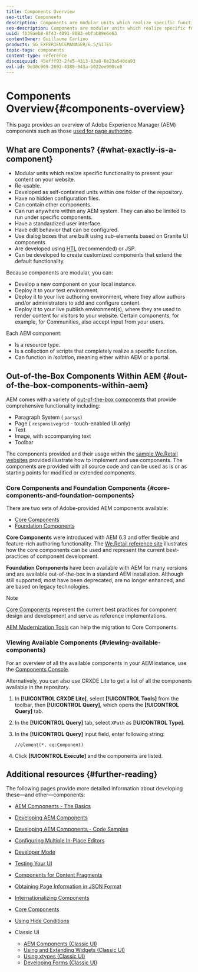 ```yaml
---
title: Components Overview
seo-title: Components
description: Components are modular units which realize specific functionality to present your content on your website
seo-description: Components are modular units which realize specific functionality to present your content on your website
uuid: fb39aeb8-8f43-4091-8083-ebfab89e6e63
contentOwner: Guillaume Carlino
products: SG_EXPERIENCEMANAGER/6.5/SITES
topic-tags: components
content-type: reference
discoiquuid: 45efff93-2fe5-4313-83a0-0e23a540da93
exl-id: 9e30c969-2692-4380-943a-b022ee900ce8
---
```

# Components Overview{#components-overview}

This page provides an overview of Adobe Experience Manager (AEM) components such as those [used for page authoring](/help/sites-authoring/default-components-foundation.md).

## What are Components? {#what-exactly-is-a-component}

* Modular units which realize specific functionality to present your content on your website.
* Re-usable.
* Developed as self-contained units within one folder of the repository.
* Have no hidden configuration files.
* Can contain other components.
* Can run anywhere within any AEM system. They can also be limited to run under specific components.
* Have a standardized user interface.
* Have edit behavior that can be configured.
* Use dialog boxes that are built using sub-elements based on Granite UI components
* Are developed using [HTL](https://experienceleague.adobe.com/docs/experience-manager-htl/content/overview.html) (recommended) or JSP.
* Can be developed to create customized components that extend the default functionality.

Because components are modular, you can:

* Develop a new component on your local instance.
* Deploy it to your test environment.
* Deploy it to your live authoring environment, where they allow authors and/or administrators to add and configure content.
* Deploy it to your live publish environment(s), where they are used to render content for visitors to your website. Certain components, for example, for Communities, also accept input from your users.

Each AEM component:

* Is a resource type.
* Is a collection of scripts that completely realize a specific function.
* Can function in *isolation*, meaning either within AEM or a portal.

## Out-of-the-Box Components Within AEM {#out-of-the-box-components-within-aem}

AEM comes with a variety of [out-of-the-box components](/help/sites-authoring/default-components.md) that provide comprehensive functionality including:

* Paragraph System ( `parsys`)
* Page ( `responsivegrid` - touch-enabled UI only)
* Text
* Image, with accompanying text
* Toolbar

The components provided and their usage within the [sample We.Retail websites](/help/sites-developing/we-retail.md) provided illustrate how to implement and use components. The components are provided with all source code and can be used as is or as starting points for modified or extended components.

### Core Components and Foundation Components {#core-components-and-foundation-components}

There are two sets of Adobe-provided AEM components available:

* [Core Components](https://experienceleague.adobe.com/docs/experience-manager-core-components/using/introduction.html)
* [Foundation Components](/help/sites-authoring/default-components-foundation.md)

**Core Components** were introduced with AEM 6.3 and offer flexible and feature-rich authoring functionality. The [We.Retail reference site](/help/sites-developing/we-retail.md) illustrates how the core components can be used and represent the current best-practices of component development.

**Foundation Components** have been available with AEM for many versions and are available out-of-the-box in a standard AEM installation. Although still supported, most have been deprecated, are no longer enhanced, and are based on legacy technologies.

>[!NOTE]
>
>[Core Components](https://experienceleague.adobe.com/docs/experience-manager-core-components/using/introduction.html) represent the current best practices for component design and development and serve as reference implementations.
>
>[AEM Modernization Tools](modernization-tools.md) can help the migration to Core Components.

### Viewing Available Components {#viewing-available-components}

For an overview of all the available components in your AEM instance, use the [Components Console](/help/sites-authoring/default-components-console.md).

Alternatively, you can also use CRXDE Lite to get a list of all the components available in the repository.

1. In **[!UICONTROL CRXDE Lite]**, select **[!UICONTROL Tools]** from the toolbar, then **[!UICONTROL Query]**, which opens the **[!UICONTROL Query]** tab.

1. In the **[!UICONTROL Query]** tab, select `XPath` as **[!UICONTROL Type]**.

1. In the **[!UICONTROL Query]** input field, enter following string:

   `//element(*, cq:Component)`

1. Click **[!UICONTROL Execute]** and the components are listed.

## Additional resources {#further-reading}

The following pages provide more detailed information about developing these&mdash;and other&mdash;components:

* [AEM Components - The Basics](/help/sites-developing/components-basics.md)
* [Developing AEM Components](/help/sites-developing/developing-components.md)
* [Developing AEM Components - Code Samples](/help/sites-developing/developing-components-samples.md)
* [Configuring Multiple In-Place Editors](/help/sites-developing/multiple-inplace-editors.md)
* [Developer Mode](/help/sites-developing/developer-mode.md)
* [Testing Your UI](/help/sites-developing/hobbes.md)
* [Components for Content Fragments](/help/sites-developing/components-content-fragments.md)
* [Obtaining Page Information in JSON Format](/help/sites-developing/pageinfo.md)
* [Internationalizing Components](/help/sites-developing/i18n.md)
* [Core Components](https://experienceleague.adobe.com/docs/experience-manager-core-components/using/introduction.html)
* [Using Hide Conditions](/help/sites-developing/hide-conditions.md)
* Classic UI

    * [AEM Components (Classic UI)](/help/sites-developing/developing-components-classic.md)
    * [Using and Extending Widgets (Classic UI)](/help/sites-developing/widgets.md)
    * [Using xtypes (Classic UI)](/help/sites-developing/xtypes.md)
    * [Developing Forms (Classic UI)](/help/sites-developing/developing-forms.md)
